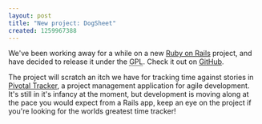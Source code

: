 ```yaml
--- 
layout: post
title: "New project: DogSheet"
created: 1259967388
---
```

We've been working away for a while on a new <a
href="http://rubyonrails.org/">Ruby on Rails</a> project, and have decided to
release it under the <acronym title="GNU Public License">GPL</acronym>.  Check
it out on <a href="http://github.com/malclocke/dogsheet">GitHub</a>.

The project will scratch an itch we have for tracking time against stories in
<a href="http://pivotaltracker.com">Pivotal Tracker</a>, a project management
application for agile development.  It's still in it's infancy at the moment,
but development is moving along at the pace you would expect from a Rails app,
keep an eye on the project if you're looking for the worlds greatest time
tracker!
